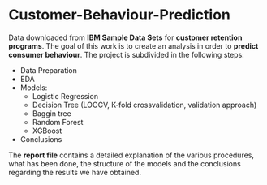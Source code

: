 # Customer-Behaviour-Prediction

Data downloaded from **IBM Sample Data Sets** for **customer retention programs**. The goal of this work is to create an analysis in order to **predict consumer behaviour**. 
The project is subdivided in the following steps:  

* Data Preparation
* EDA
* Models: 
  * Logistic Regression
  * Decision Tree (LOOCV, K-fold crossvalidation, validation approach)
  * Baggin tree
  * Random Forest
  * XGBoost
* Conclusions

The **report file** contains a detailed explanation of the various procedures, what has been done, the structure of the models and the conclusions regarding the results we have obtained.


